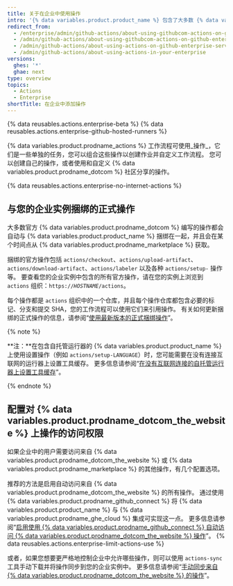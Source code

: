 ```yaml
---
title: 关于在企业中使用操作
intro: '{% data variables.product.product_name %} 包含了大多数 {% data variables.product.prodname_dotcom %} 编写的操作，并且有选项允许访问来自 {% data variables.product.prodname_dotcom_the_website %} 和 {% data variables.product.prodname_marketplace %} 的其他操作。'
redirect_from:
  - /enterprise/admin/github-actions/about-using-githubcom-actions-on-github-enterprise-server
  - /admin/github-actions/about-using-githubcom-actions-on-github-enterprise-server
  - /admin/github-actions/about-using-actions-on-github-enterprise-server
  - /admin/github-actions/about-using-actions-in-your-enterprise
versions:
  ghes: '*'
  ghae: next
type: overview
topics:
  - Actions
  - Enterprise
shortTitle: 在企业中添加操作
---
```


{% data reusables.actions.enterprise-beta %}
{% data reusables.actions.enterprise-github-hosted-runners %}

{% data variables.product.prodname_actions %} 工作流程可使用_操作_，它们是一些单独的任务，您可以组合这些操作以创建作业并自定义工作流程。 您可以创建自己的操作，或者使用和自定义 {% data variables.product.prodname_dotcom %} 社区分享的操作。

{% data reusables.actions.enterprise-no-internet-actions %}

## 与您的企业实例捆绑的正式操作

大多数官方 {% data variables.product.prodname_dotcom %} 编写的操作都会自动与 {% data variables.product.product_name %} 捆绑在一起，并且会在某个时间点从 {% data variables.product.prodname_marketplace %} 获取。

捆绑的官方操作包括 `actions/checkout`、`actions/upload-artifact`、`actions/download-artifact`、`actions/labeler` 以及各种 `actions/setup-` 操作等。 要查看您的企业实例中包含的所有官方操作，请在您的实例上浏览到 `actions` 组织：<code>https://<em>HOSTNAME</em>/actions</code>。

每个操作都是 `actions` 组织中的一个仓库，并且每个操作仓库都包含必要的标记、分支和提交 SHA，您的工作流程可以使用它们来引用操作。 有关如何更新捆绑的正式操作的信息，请参阅“[使用最新版本的正式捆绑操作](/admin/github-actions/using-the-latest-version-of-the-official-bundled-actions)”。

{% note %}

**注：**在包含自托管运行器的 {% data variables.product.product_name %} 上使用设置操作（例如 `actions/setup-LANGUAGE`）时，您可能需要在没有连接互联网的运行器上设置工具缓存。 更多信息请参阅“[在没有互联网连接的自托管运行器上设置工具缓存](/enterprise/admin/github-actions/setting-up-the-tool-cache-on-self-hosted-runners-without-internet-access)”。

{% endnote %}

## 配置对 {% data variables.product.prodname_dotcom_the_website %} 上操作的访问权限

如果企业中的用户需要访问来自 {% data variables.product.prodname_dotcom_the_website %} 或 {% data variables.product.prodname_marketplace %} 的其他操作，有几个配置选项。

推荐的方法是启用自动访问来自 {% data variables.product.prodname_dotcom_the_website %} 的所有操作。 通过使用 {% data variables.product.prodname_github_connect %} 将 {% data variables.product.product_name %} 与 {% data variables.product.prodname_ghe_cloud %} 集成可实现这一点。 更多信息请参阅“[启用使用 {% data variables.product.prodname_github_connect %} 自动访问 {% data variables.product.prodname_dotcom_the_website %} 操作](/enterprise/admin/github-actions/enabling-automatic-access-to-githubcom-actions-using-github-connect)”。 {% data reusables.actions.enterprise-limit-actions-use %}

或者，如果您想要更严格地控制企业中允许哪些操作，则可以使用 `actions-sync` 工具手动下载并将操作同步到您的企业实例中。 更多信息请参阅“[手动同步来自 {% data variables.product.prodname_dotcom_the_website %} 的操作](/enterprise/admin/github-actions/manually-syncing-actions-from-githubcom)”。

